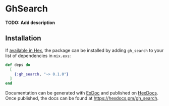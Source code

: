 # GhSearch

**TODO: Add description**

## Installation

If [available in Hex](https://hex.pm/docs/publish), the package can be installed
by adding `gh_search` to your list of dependencies in `mix.exs`:

```elixir
def deps do
  [
    {:gh_search, "~> 0.1.0"}
  ]
end
```

Documentation can be generated with [ExDoc](https://github.com/elixir-lang/ex_doc)
and published on [HexDocs](https://hexdocs.pm). Once published, the docs can
be found at <https://hexdocs.pm/gh_search>.

